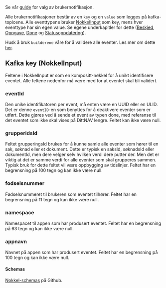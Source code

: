 Se vår [guide](../guide_varslingstype.md) for valg av brukernotifikasjon.

Alle brukernotifikasjoner består av en `key` og en `value` som legges på kafka-topicene. Alle eventtypene bruker [NokkelInput]() som key, 
mens hver eventtype har sin egen value. Se egene underkapitler for dette ([Beskjed](./beskjed/beskrivelse.md), [Oppgave](./oppgave/beskrivelse.md), [Done](./done/beskrivelse.md) og [Statusoppdatering](./statusoppdatering/beskrivelse.md)).

Husk å bruk `builderene` våre for å validere alle eventer. Les mer om dette [her](../builder.md).

## Kafka key (NokkelInput)
Feltene i NokkelInput er som en kompositt-nøkkel for å unikt identifisere eventet.
Alle feltene nedenfor må være med for at eventet skal bli validert.

### eventId
Den unike identifikatoren per event, må enten være en UUID eller en ULID.
Det er denne `eventID`-en som benyttes for å deaktivere eventer som er utført. 
Dette gjøres ved å sende et event av typen done, med referanse til det eventet som ikke skal vises på DittNAV lengre.
Feltet kan ikke være null.

### grupperidsId
Feltet grupperingsId brukes for å kunne samle alle eventer som hører til en sak, søknad eller et dokument.
Dette er typisk en saksId, søknadsId eller dokumentId, men dere velger selv hvilken verdi dere putter der.
Men det er viktig at det er samme verdi for alle eventer som skal grupperes sammen.
Typisk bruk for dette feltet vil være oppbygging av tidslinjer. Feltet har en begrensning på 100 tegn og kan ikke være null.

### fodselsnummer
Fødselsnummeret til brukeren som eventet tilhører. Feltet har en begrensning på 11 tegn og kan ikke være null.

### namespace
Namespacet til appen som har produsert eventet. Feltet har en begrensning på 63 tegn og kan ikke være null.

### appnavn
Navnet på appen som har produsert eventet. Feltet har en begrensning på 100 tegn og kan ikke være null.

#### Schemas
[Nokkel-schemas](https://github.com/navikt/brukernotifikasjon-schemas/blob/master/src/main/avro/nokkelInput.avsc) på Github.

